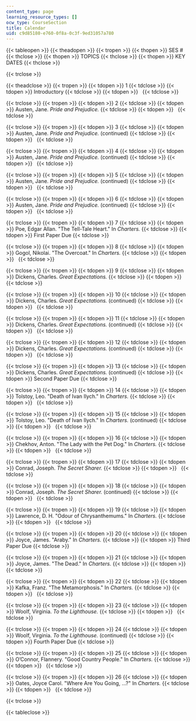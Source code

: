 ```yaml
---
content_type: page
learning_resource_types: []
ocw_type: CourseSection
title: Calendar
uid: c9d85180-e760-0f8a-0c3f-9ed31057a780
---
```


{{< tableopen >}}
{{< theadopen >}}
{{< tropen >}}
{{< thopen >}}
SES #
{{< thclose >}}
{{< thopen >}}
TOPICS
{{< thclose >}}
{{< thopen >}}
KEY DATES
{{< thclose >}}

{{< trclose >}}

{{< theadclose >}}
{{< tropen >}}
{{< tdopen >}}
1
{{< tdclose >}}
{{< tdopen >}}
Introductory
{{< tdclose >}}
{{< tdopen >}}
 
{{< tdclose >}}

{{< trclose >}}
{{< tropen >}}
{{< tdopen >}}
2
{{< tdclose >}}
{{< tdopen >}}
Austen, Jane. _Pride and Prejudice._
{{< tdclose >}}
{{< tdopen >}}
 
{{< tdclose >}}

{{< trclose >}}
{{< tropen >}}
{{< tdopen >}}
3
{{< tdclose >}}
{{< tdopen >}}
Austen, Jane. _Pride and Prejudice._ (continued)
{{< tdclose >}}
{{< tdopen >}}
 
{{< tdclose >}}

{{< trclose >}}
{{< tropen >}}
{{< tdopen >}}
4
{{< tdclose >}}
{{< tdopen >}}
Austen, Jane. _Pride and Prejudice._ (continued)
{{< tdclose >}}
{{< tdopen >}}
 
{{< tdclose >}}

{{< trclose >}}
{{< tropen >}}
{{< tdopen >}}
5
{{< tdclose >}}
{{< tdopen >}}
Austen, Jane. _Pride and Prejudice._ (continued)
{{< tdclose >}}
{{< tdopen >}}
 
{{< tdclose >}}

{{< trclose >}}
{{< tropen >}}
{{< tdopen >}}
6
{{< tdclose >}}
{{< tdopen >}}
Austen, Jane. _Pride and Prejudice._ (continued)
{{< tdclose >}}
{{< tdopen >}}
 
{{< tdclose >}}

{{< trclose >}}
{{< tropen >}}
{{< tdopen >}}
7
{{< tdclose >}}
{{< tdopen >}}
Poe, Edgar Allan. "The Tell-Tale Heart." In _Charters._
{{< tdclose >}}
{{< tdopen >}}
First Paper Due
{{< tdclose >}}

{{< trclose >}}
{{< tropen >}}
{{< tdopen >}}
8
{{< tdclose >}}
{{< tdopen >}}
Gogol, Nikolai. "The Overcoat." In _Charters._
{{< tdclose >}}
{{< tdopen >}}
 
{{< tdclose >}}

{{< trclose >}}
{{< tropen >}}
{{< tdopen >}}
9
{{< tdclose >}}
{{< tdopen >}}
Dickens, Charles. _Great Expectations._
{{< tdclose >}}
{{< tdopen >}}
 
{{< tdclose >}}

{{< trclose >}}
{{< tropen >}}
{{< tdopen >}}
10
{{< tdclose >}}
{{< tdopen >}}
Dickens, Charles. _Great Expectations._ (continued)
{{< tdclose >}}
{{< tdopen >}}
 
{{< tdclose >}}

{{< trclose >}}
{{< tropen >}}
{{< tdopen >}}
11
{{< tdclose >}}
{{< tdopen >}}
Dickens, Charles. _Great Expectations._ (continued)
{{< tdclose >}}
{{< tdopen >}}
 
{{< tdclose >}}

{{< trclose >}}
{{< tropen >}}
{{< tdopen >}}
12
{{< tdclose >}}
{{< tdopen >}}
Dickens, Charles. _Great Expectations._ (continued)
{{< tdclose >}}
{{< tdopen >}}
 
{{< tdclose >}}

{{< trclose >}}
{{< tropen >}}
{{< tdopen >}}
13
{{< tdclose >}}
{{< tdopen >}}
Dickens, Charles. _Great Expectations._ (continued)
{{< tdclose >}}
{{< tdopen >}}
Second Paper Due
{{< tdclose >}}

{{< trclose >}}
{{< tropen >}}
{{< tdopen >}}
14
{{< tdclose >}}
{{< tdopen >}}
Tolstoy, Leo. "Death of Ivan Ilych." In _Charters._
{{< tdclose >}}
{{< tdopen >}}
 
{{< tdclose >}}

{{< trclose >}}
{{< tropen >}}
{{< tdopen >}}
15
{{< tdclose >}}
{{< tdopen >}}
Tolstoy, Leo. "Death of Ivan Ilych." In _Charters._ (continued)
{{< tdclose >}}
{{< tdopen >}}
 
{{< tdclose >}}

{{< trclose >}}
{{< tropen >}}
{{< tdopen >}}
16
{{< tdclose >}}
{{< tdopen >}}
Chekhov, Anton. "The Lady with the Pet Dog." In _Charters._
{{< tdclose >}}
{{< tdopen >}}
 
{{< tdclose >}}

{{< trclose >}}
{{< tropen >}}
{{< tdopen >}}
17
{{< tdclose >}}
{{< tdopen >}}
Conrad, Joseph. _The Secret Sharer._
{{< tdclose >}}
{{< tdopen >}}
 
{{< tdclose >}}

{{< trclose >}}
{{< tropen >}}
{{< tdopen >}}
18
{{< tdclose >}}
{{< tdopen >}}
Conrad, Joseph. _The Secret Sharer._ (continued)
{{< tdclose >}}
{{< tdopen >}}
 
{{< tdclose >}}

{{< trclose >}}
{{< tropen >}}
{{< tdopen >}}
19
{{< tdclose >}}
{{< tdopen >}}
Lawrence, D. H. "Odour of Chrysanthemums." In _Charters._
{{< tdclose >}}
{{< tdopen >}}
 
{{< tdclose >}}

{{< trclose >}}
{{< tropen >}}
{{< tdopen >}}
20
{{< tdclose >}}
{{< tdopen >}}
Joyce, James. "Araby." In _Charters._
{{< tdclose >}}
{{< tdopen >}}
Third Paper Due
{{< tdclose >}}

{{< trclose >}}
{{< tropen >}}
{{< tdopen >}}
21
{{< tdclose >}}
{{< tdopen >}}
Joyce, James. "The Dead." In _Charters._
{{< tdclose >}}
{{< tdopen >}}
 
{{< tdclose >}}

{{< trclose >}}
{{< tropen >}}
{{< tdopen >}}
22
{{< tdclose >}}
{{< tdopen >}}
Kafka, Franz. "The Metamorphosis." In _Charters._
{{< tdclose >}}
{{< tdopen >}}
 
{{< tdclose >}}

{{< trclose >}}
{{< tropen >}}
{{< tdopen >}}
23
{{< tdclose >}}
{{< tdopen >}}
Woolf, Virginia. _To the Lighthouse._
{{< tdclose >}}
{{< tdopen >}}
 
{{< tdclose >}}

{{< trclose >}}
{{< tropen >}}
{{< tdopen >}}
24
{{< tdclose >}}
{{< tdopen >}}
Woolf, Virginia. _To the Lighthouse._ (continued)
{{< tdclose >}}
{{< tdopen >}}
Fourth Paper Due
{{< tdclose >}}

{{< trclose >}}
{{< tropen >}}
{{< tdopen >}}
25
{{< tdclose >}}
{{< tdopen >}}
O’Connor, Flannery. "Good Country People." In _Charters._
{{< tdclose >}}
{{< tdopen >}}
 
{{< tdclose >}}

{{< trclose >}}
{{< tropen >}}
{{< tdopen >}}
26
{{< tdclose >}}
{{< tdopen >}}
Oates, Joyce Carol. "Where Are You Going, …?" In _Charters._
{{< tdclose >}}
{{< tdopen >}}
 
{{< tdclose >}}

{{< trclose >}}

{{< tableclose >}}